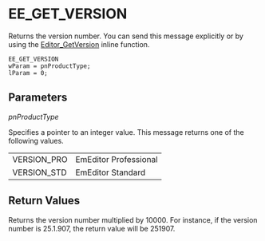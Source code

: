 # EE\_GET\_VERSION

Returns the version number. You can send this message explicitly or by using
the [Editor\_GetVersion](../macro/editor_getversion)
inline function.

```
EE_GET_VERSION
wParam = pnProductType;
lParam = 0;
```

## Parameters

_pnProductType_

Specifies a pointer to an integer value. This message returns one of the
following values.

|     |     |
| --- | --- |
| VERSION\_PRO | EmEditor Professional |
| VERSION\_STD | EmEditor Standard |

## Return Values

Returns the version number multiplied by 10000. For instance, if the version number is 25.1.907, the return value will be 251907.
